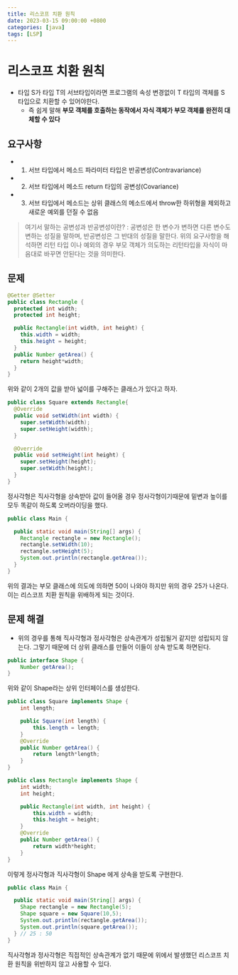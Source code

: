 ```yaml
---
title: 리스코프 치환 원칙
date: 2023-03-15 09:00:00 +0800
categories: [java]
tags: [LSP]
---
```


# 리스코프 치환 원칙
- 타입 S가 타입 T의 서브타입이라면 프로그램의 속성 변경없이 T 타입의 객체를 S 타입으로 치환할 수 있어야한다.
  - 즉 쉽게 말해 **부모 객체를 호출하는 동작에서 자식 객체가 부모 객체를 완전히 대체할 수 있다**

## 요구사항
- 1. 서브 타입에서 메소드 파라미터 타입은 반공변성(Contravariance)
- 2. 서브 타입에서 메소드 return 타입의 공변성(Covariance)
- 3. 서브 타입에서 메소드는 상위 클래스의 메소드에서 throw한 하위형을 제외하고 새로운 예외를 던질
  수 없음

> 여기서 말하는 공변성과 반공변성이란?
> : 공변성은 한 변수가 변하면 다른 변수도 변하는 성질을 말하며, 반공변성은 그 반대의 성질을 말한다.
> 위의 요구사항을 해석하면 리턴 타입 이나 예외의 경우 부모 객체가 의도하는 리턴타입을 자식이 마음대로 바꾸면 안된다는 것을 의미한다.

## 문제

```java
@Getter @Setter
public class Rectangle {
  protected int width;
  protected int height;

  public Rectangle(int width, int height) {
    this.width = width;
    this.height = height;
  }
  public Number getArea() {
    return height*width;
  }
}
```

위와 같이 2개의 값을 받아 넓이를 구해주는 클래스가 있다고 하자.

```java
public class Square extends Rectangle{
  @Override
  public void setWidth(int width) {
    super.setWidth(width);
    super.setHeight(width);
  }

  @Override
  public void setHeight(int height) {
    super.setHeight(height);
    super.setWidth(height);
  }
}
```

정사각형은 직사각형을 상속받아 값이 들어올 경우 정사각형이기때문에 밑변과 높이를 모두 똑같이 하도록 오버라이딩을 했다.

```java
public class Main {

  public static void main(String[] args) {
    Rectangle rectangle = new Rectangle();
    rectangle.setWidth(10);
    rectangle.setHeight(5);
    System.out.println(rectangle.getArea());
  }
}
```

위의 결과는 부모 클래스에 의도에 의하면 50이 나와야 하지만 위의 경우 25가 나온다. 이는 리스코프 치환 원칙을 위배하게 되는 것이다.

## 문제 해결

- 위의 경우를 통해 직사각형과 정사각형은 상속관계가 성립될거 같지만 성립되지 않는다. 그렇기 때문에 더 상위 클래스를 만들어 이들이 상속 받도록 하면된다.

```java
public interface Shape {
    Number getArea();
}
```

위와 같이 Shape라는 상위 인터페이스를 생성한다.

```java
public class Square implements Shape {
    int length;

    public Square(int length) {
        this.length = length;
    }
    @Override
    public Number getArea() {
        return length*length;
    }
}
```

```java
public class Rectangle implements Shape {
    int width;
    int height;

    public Rectangle(int width, int height) {
        this.width = width;
        this.height = height;
    }
    @Override
    public Number getArea() {
        return width*height;
    }
}
```
이렇게 정사각형과 직사각형이 Shape 에게 상속을 받도록 구현한다.

```java
public class Main {

  public static void main(String[] args) {
    Shape rectangle = new Rectangle(5);
    Shape square = new Square(10,5);
    System.out.println(rectangle.getArea());
    System.out.println(square.getArea());
  } // 25 : 50
}
```

직사각형과 정사각형은 직접적인 상속관계가 없기 때문에 위에서 발생했던 리스코프 치환 원칙을 위반하지 않고 사용할 수 있다.
